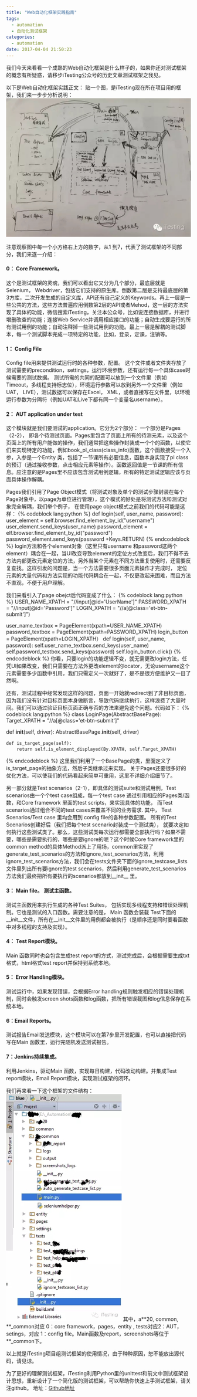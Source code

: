 ```yaml
---
title: "Web自动化框架实践指南"
tags:
  - automation
  - 自动化测试框架
categories:
  - automation
date: 2017-04-04 21:50:23
---
```

我们今天来看看一个成熟的Web自动化框架是什么样子的，如果你还对测试框架的概念有所疑惑，请移步iTesting公众号的历史文章测试框架之我见。
<!--more-->
以下是Web自动化框架实践正文：
贴一个图，是iTesting现在所在项目用的框架，我们来一步步分析说明：
![](Web自动化框架实践指南\1.jpg)

注意观察图中每一个小方格右上方的数字，从1 到7，代表了测试框架的不同部分，我们来逐一介绍：
#### 0： Core Framework。
这个是测试框架的灵魂，我们可以看出它又分为几个部分，最底层就是Selenium， Webdriver，包括它们支持的原生库。倒数第二层是支持最底层的第3方库，二次开发生成的自定义库，API还有自己定义的Keywords。再上一层是一些公共的方法，这些方法普遍应用倒数第2层的API或者Mehod，这一层的方法实现了具体的功能，微信搜索iTesting，关注本公众号，比如说连接数据库，并进行增删改查的功能；连接Web Service并调用相应接口的功能；自动生成要运行的所有测试用例的功能；自动注释掉一些测试用例的功能。最上一层是解耦的测试脚本，每一个测试脚本完成一项特定的功能，比如，登录，定课，注销等。
#### 1： Config File
Config  file用来提供测试运行时的各种参数，配置。
这个文件或者文件夹存放了测试需要的precondition，settings，运行环境参数，还有运行每一个具体case时候需要的测试数据。
测试所需的共同的配置可以放到一个文件里（例如Timeout，多线程支持标志位），环境运行参数可以放到另外一个文件里（例如UAT， LIVE），测试数据可以保存在Excel， XML，或者直接写在文件里，以环境运行参数为分隔符（例如UAT和Live下都有同一个变量名username）。
#### 2： AUT   application under test
这个模块就是我们要测试的application。它分为2个部分：
一个部分是Pages（2-2）， 即各个待测试页面。Pages里包含了页面上所有的待测元素，以及这个页面上的所有用户能做的操作，我们通常把这些操作封装成一个个的函数，以使它们来实现特定的功能，例如book_pl_class(class_info)函数，这个函数接受一个入参，入参是一个Entity 类，包括了一节课所有必要信息，函数本身实现了pl class的预订（通过接收参数，点击相应元素等操作）。函数返回值是一节课的所有信息。应注意的是Pages里不应该包含测试用例逻辑，所有的特定测试逻辑应该与页面具体操作解耦。

Pages我们引用了Page Object模式（将测试对象及单个的测试步骤封装在每个Page对象中，以page为单位进行管理），这个模式的好处是将测试方法和测试对象完全解耦，我们举个例子， 在使用page object模式之前我们的代码可能是这样：
{% codeblock lang:python %}
def login(self, user_name, password):
    user_element = self.browser.find_element_by_id("username")
    user_element.send_keys(user_name)
    password_element = elf.browser.find_element_by_id("password")
    password_element.send_keys(password +Keys.RETURN)
{% endcodeblock %}
login方法和各个element对象（这里只有username 和password这两个element）耦合在一起，当UI改变导致element的定位方式改变后，我们不得不去方法内部更改元素定位的方法，另外当某个元素在不同方法重复使用时，还需要反复查找。这样引发的问题是，当一个方法需要很多页面元素操作才完成时， 定位元素的大量代码和方法实现的功能代码耦合在一起，不仅更改起来困难，而且方法不直观，不便于用户理解。

我们来看引入了page obejct后代码变成了什么：
{% codeblock lang:python %}
USER_NAME_XPATH = "//input[@id='UserName']"
PASSWORD_XPATH = "//input[@id='Password']"
LOGIN_XPATH = "//a[@class='et-btn-submit']")

user_name_textbox = PageElement(xpath=USER_NAME_XPATH)
password_textbox = PageElement(xpath=PASSWORD_XPATH)
login_button = PageElement(xpath=LOGIN_XPATH）
def login(self, user_name, password): 
     self.user_name_textbox.send_keys(user_name)
     self.password_testbox.send_keys(password)
     self.login_button.click()
{% endcodeblock %}
你看，只要login的功能逻辑不变，就无需更改login方法，任凭UI如果改变，我们只需要在方法外更改element的locator，无论username这个元素需要多少函数中引用，我们只需定义一次就好了，是不是很方便维护又一目了然啊。

还有，测试过程中经常发现这样的问题，页面一开始就redirect到了非目标页面，因为我们没有针对目标页面本身做断言，导致代码继续执行，这样浪费了大量时间。我们可以通过验证目标页面正确与否的方法来避免这个问题。代码如下：
{% codeblock lang:python %}
class LoginPage(AbstractBasePage):
   Target_XPATH = "//a[@class='et-btn-submit']"

   def __init__(self, driver):
        AbstractBasePage.__init__(self, driver)

    def is_target_page(self):
        return self.is_element_displayed(By.XPATH, self.Target_XPATH)
{% endcodeblock %}
这里我们利用了一个BasePage的类，里面定义了 is_target_page的抽象方法，然后子类继承过来实现。
关于Pages还要很多好的优化方法，可以使我们的代码看起来简单可重用，这里不详细介绍细节了。

另一部分就是Test scenarios（2-1），即具体的测试suite和测试用例，Test scenarios由一个个test case组成，每一个test case 通过引用相应的Pages类/函数，和Core framework 里面的test scripts，来实现具体的功能， 而Test scenarios通过组合不同的test cases来覆盖不同的业务需求.
其中， Test Scenarios/Test case 里均会用到 config file的各种参数配置。
所有的Test Scenarios创建好后（我们把每个test scenario封装成一个测试类）， 就要决定如何执行这些测试类了。那么，这些测试类每次运行都需要全部执行吗？如果不需要，哪些是需要执行的，哪些是要ignore的呢？这个时候Core framework里的common method的具体Method派上了用场，common里实现了generate_test_scenarios的方法和ignore_test_scenarios方法，利用ignore_test_scenarios方法，我们会在tests文件夹下面的ignore_testcase_lists文件里列出所有要ignore的test scenarios，然后利用generate_test_scenarios方法我们最终把所有要执行的scenarios都放到__init__  里。
#### 3： Main file。 测试主函数。
测试主函数用来执行生成的各种Test Suites， 包括实现多线程支持和错误处理机制。它也是测试的入口函数。需要注意的是， Main 函数会装载 Test下面的__init__文件，所有在__init__文件里的用例都会被执行（是顺序还是同时要看函数中对多线程的支持及实现）。
#### 4： Test Report模块。
Main 函数同时也会包含生成test report的方式，测试完成后，会根据需要生成txt格式，html格式test report并保持到系统本地。
#### 5： Error Handling模块。
测试运行中，如果发现错误，会根据Error handling规则触发相应的错误处理机制，同时会触发screen shots函数和log函数，把所有错误截图和log信息保存在系统本地。
#### 6：Email Reports。
测试报告Email发送模块，这个模块可以在第7步里开发配置，也可以直接把代码写在Main 函数里，运行完随机发送测试报告。
#### 7：Jenkins持续集成。
利用Jenkins，驱动Main 函数，实现每日构建，代码改动构建。并集成Test report模块，Email Report模块，实现测试框架的闭环。

我们再来看一下这个框架的文件结构：
![](Web自动化框架实践指南\2.jpg)
其中，a**20,  common, **_common对应  0：core framework，pages，entity , tests对应2：AUT，setings，对应 1：config file。Main函数及report，screenshots等位于 **_common下。

以上就是iTesting项目组测试框架的使用情况，由于种种原因，恕不能放出源代码，请见谅。

为了更好的理解测试框架，iTesting利用Python里的unittest和前文中测试框架设计思想，重新设计了一个简化版的测试框架，可以帮助你快速上手测试框架，请关注github。
地址：[Github地址](https://github.com/Light07/AutomationFrameWork.git)




